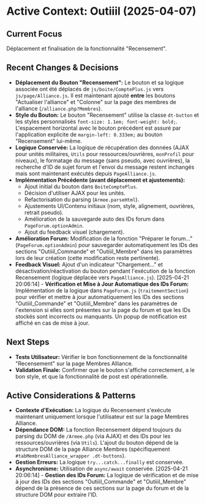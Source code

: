 # Active Context: Outiiil (2025-04-07)

## Current Focus
Déplacement et finalisation de la fonctionnalité "Recensement".

## Recent Changes & Decisions
- **Déplacement du Bouton "Recensement":** Le bouton et sa logique associée ont été déplacés de `js/boite/ComptePlus.js` vers `js/page/Alliance.js`. Il est maintenant ajouté **entre** les boutons "Actualiser l'alliance" et "Colonne" sur la page des membres de l'alliance (`/alliance.php?Membres`).
- **Style du Bouton:** Le bouton "Recensement" utilise la classe `dt-button` et les styles personnalisés `font-size: 1.1em; font-weight: bold;`. L'espacement horizontal avec le bouton précédent est assuré par l'application explicite de `margin-left: 0.333em;` au bouton "Recensement" lui-même.
- **Logique Conservée:** La logique de récupération des données (AJAX pour unités militaires, `Utils` pour ressources/ouvrières, `monProfil` pour niveaux), le formatage du message (sans pseudo, avec ouvrières), la recherche d'ID de sujet forum et l'envoi du message restent inchangés mais sont maintenant exécutés depuis `PageAlliance.js`.
- **Implémentation Précédente (avant déplacement et ajustements):**
    - Ajout initial du bouton dans `BoiteComptePlus`.
    - Décision d'utiliser AJAX pour les unités.
    - Refactorisation du parsing (`Armee.parseHtml`).
    - Ajustements UI/Contenu initiaux (nom, style, alignement, ouvrières, retrait pseudo).
    - Amélioration de la sauvegarde auto des IDs forum dans `PageForum.optionAdmin`.
    - Ajout du feedback visuel (chargement).
- **Amélioration Forum:** Modification de la fonction "Préparer le forum..." (`PageForum.optionAdmin`) pour sauvegarder automatiquement les IDs des sections "Outiiil_Commande" et "Outiiil_Membre" dans les paramètres lors de leur création (cette modification reste pertinente).
- **Feedback Visuel:** Ajout d'un indicateur "Chargement..." et désactivation/réactivation du bouton pendant l'exécution de la fonction Recensement (logique déplacée vers `PageAlliance.js`).
[2025-04-21 20:06:14] - **Vérification et Mise à Jour Automatique des IDs Forum:** Implémentation de la logique dans `PageForum.js` (`traitementSection`) pour vérifier et mettre à jour automatiquement les IDs des sections "Outiiil_Commande" et "Outiiil_Membre" dans les paramètres de l'extension si elles sont présentes sur la page du forum et que les IDs stockés sont incorrects ou manquants. Un popup de notification est affiché en cas de mise à jour.

## Next Steps
- **Tests Utilisateur:** Vérifier le bon fonctionnement de la fonctionnalité "Recensement" sur la page Membres Alliance.
- **Validation Finale:** Confirmer que le bouton s'affiche correctement, a le bon style, et que la fonctionnalité de post est opérationnelle.

## Active Considerations & Patterns
- **Contexte d'Exécution:** La logique du Recensement s'exécute maintenant uniquement lorsque l'utilisateur est sur la page Membres Alliance.
- **Dépendance DOM:** La fonction Recensement dépend toujours du parsing du DOM de `/Armee.php` (via AJAX) et des IDs pour les ressources/ouvrières (via `Utils`). L'ajout du bouton dépend de la structure DOM de la page Alliance Membres (spécifiquement `#tabMembresAlliance_wrapper .dt-buttons`).
- **Gestion Erreurs:** La logique `try...catch...finally` est conservée.
- **Asynchronisme:** Utilisation de `async/await` conservée.
[2025-04-21 20:06:14] - **Gestion des IDs Forum:** La logique de vérification et de mise à jour des IDs des sections "Outiiil_Commande" et "Outiiil_Membre" dépend de la présence de ces sections sur la page du forum et de la structure DOM pour extraire l'ID.
